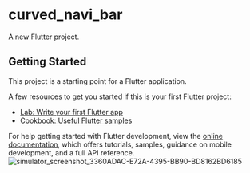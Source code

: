# curved_navi_bar

A new Flutter project.

## Getting Started

This project is a starting point for a Flutter application.

A few resources to get you started if this is your first Flutter project:

- [Lab: Write your first Flutter app](https://docs.flutter.dev/get-started/codelab)
- [Cookbook: Useful Flutter samples](https://docs.flutter.dev/cookbook)

For help getting started with Flutter development, view the
[online documentation](https://docs.flutter.dev/), which offers tutorials,
samples, guidance on mobile development, and a full API reference.
![simulator_screenshot_3360ADAC-E72A-4395-BB90-BD8162BD6185](https://github.com/jboydev/Flutter_curved_navigation_bar/assets/67436434/bdf3340b-6a7c-46ea-b15b-d7163ab6b78c)
